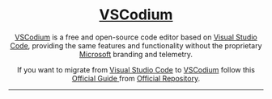 <h1 align="center"><a href="https://vscodium.com">VSCodium</a></h1>

<p align="center"><a href="https://github.com/vscodium/vscodium">VSCodium</a> is a free and open-source code editor based on <a href="https://github.com/microsoft/vscode">Visual Studio Code</a>, providing the same features and functionality without the proprietary <a href="https://github.com/microsoft">Microsoft</a> branding and telemetry.</p>

<p align="center">
  If you want to migrate from <a href="https://github.com/microsoft/vscode">Visual Studio Code</a> to <a href="https://github.com/vscodium/vscodium">VSCodium</a> follow this <a href="https://github.com/VSCodium/vscodium/blob/a02839b466d8d01b8a61ea9611f0b74039538eae/DOCS.md#migrating-from-visual-studio-code-to-vscodium">Official Guide </a>from <a href="https://github.com/vscodium/vscodium">Official Repository</a>.
</p>
<hr>
